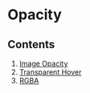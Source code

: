 # Opacity

## Contents
1. [Image Opacity](ImageOpacity)
2. [Transparent Hover](TransparentHover)
3. [RGBA](RGBA)

